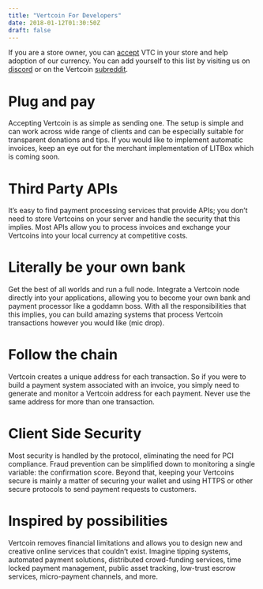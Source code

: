 ```yaml
---
title: "Vertcoin For Developers"
date: 2018-01-12T01:30:50Z
draft: false
---
```


If you are a store owner, you can <a href="/accept-vertcoin/">accept</a> VTC in your store and help adoption of our currency. You can add yourself to this list by visiting us on <a href="https://discord.gg/vertcoin" target="blank">discord</a> or on the Vertcoin <a href="https://www.reddit.com/r/vertcoin/" target="blank">subreddit</a>.

# Plug and pay

Accepting Vertcoin is as simple as sending one. The setup is simple and can work across wide range of clients and can be especially suitable for transparent donations and tips. If you would like to implement automatic invoices, keep an eye out for the merchant implementation of LITBox which is coming soon.  


# Third Party APIs

It’s easy to find payment processing services that provide APIs; you don’t need to store Vertcoins on your server and handle the security that this implies. Most APIs allow you to process invoices and exchange your Vertcoins into your local currency at competitive costs.


# Literally be your own bank

Get the best of all worlds and run a full node. Integrate a Vertcoin node directly into your applications, allowing you to become your own bank and payment processor like a goddamn boss. With all the responsibilities that this implies, you can build amazing systems that process Vertcoin transactions however you would like (mic drop).


# Follow the chain

Vertcoin creates a unique address for each transaction. So if you were to build a payment system associated with an invoice, you simply need to generate and monitor a Vertcoin address for each payment. Never use the same address for more than one transaction.


# Client Side Security

Most security is handled by the protocol, eliminating the need for PCI compliance. Fraud prevention can be simplified down to monitoring a single variable: the confirmation score. 
Beyond that, keeping your Vertcoins secure is mainly a matter of securing your wallet and using HTTPS or other secure protocols to send payment requests to customers.


# Inspired by possibilities

Vertcoin removes financial limitations and allows you to design new and creative online services that couldn’t exist. Imagine tipping systems, automated payment solutions, distributed crowd-funding services, time locked payment management, public asset tracking, low-trust escrow services, micro-payment channels, and more.
